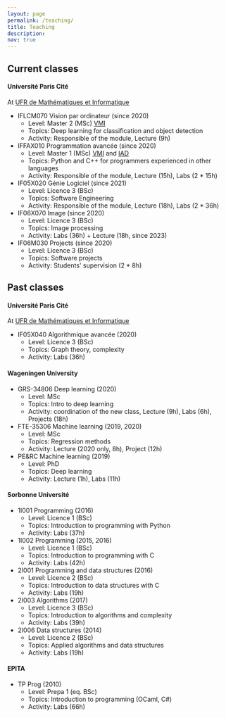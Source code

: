 ```yaml
---
layout: page
permalink: /teaching/
title: Teaching
description: 
nav: true
---
```


## Current classes

#### Université Paris Cité
At <a href="https://math-info.u-paris.fr">UFR de Mathématiques et Informatique</a>

- IFLCM070 Vision par ordinateur (since 2020)
	- Level: Master 2 (MSc) <a href="https://math-info.u-paris.fr/master-informatique/parcours-vision-et-machine-intelligente/">VMI</a>
	- Topics: Deep learning for classification and object detection
	- Activity: Responsible of the module, Lecture (9h)
- IFFAX010 Programmation avancée (since 2020)
	- Level: Master 1 (MSc) <a href="https://math-info.u-paris.fr/master-informatique/parcours-vision-et-machine-intelligente/">VMI</a> and <a href="https://math-info.u-paris.fr/master-informatique/parcours-intelligence-artificielle-distribuee/">IAD</a>
	- Topics: Python and C++ for programmers experienced in other languages
	- Activity: Responsible of the module, Lecture (15h), Labs (2 \* 15h)
- IF05X020 Génie Logiciel (since 2021)
	- Level: Licence 3 (BSc)
	- Topics: Software Engineering
	- Activity: Responsible of the module, Lecture (18h), Labs (2 \* 36h)
- IF06X070 Image (since 2020)
	- Level: Licence 3 (BSc)
	- Topics: Image processing
	- Activity: Labs (36h) + Lecture (18h, since 2023)
- IF06M030 Projects (since 2020)
	- Level: Licence 3 (BSc)
	- Topics: Software projects
	- Activity: Students' supervision (2 \* 8h)

## Past classes
#### Université Paris Cité
At <a href="https://math-info.u-paris.fr">UFR de Mathématiques et Informatique</a>

- IF05X040 Algorithmique avancée (2020)
	- Level: Licence 3 (BSc)
	- Topics: Graph theory, complexity
	- Activity: Labs (36h)

#### Wageningen University

- GRS-34806 Deep learning (2020)
	- Level: MSc
	- Topics: Intro to deep learning
	- Activity: coordination of the new class, Lecture (9h), Labs (6h), Projects (18h)
- FTE-35306 Machine learning (2019, 2020)
	- Level: MSc
	- Topics: Regression methods
	- Activity: Lecture (2020 only, 8h), Project (12h)
- PE&RC Machine learning (2019)
	- Level: PhD
	- Topics: Deep learning
	- Activity: Lecture (1h), Labs (11h)

####  Sorbonne Université

- 1I001 Programming (2016)
	- Level: Licence 1 (BSc)
	- Topics: Introduction to programming with Python
	- Activity: Labs (37h)
- 1I002 Programming (2015, 2016)
	- Level: Licence 1 (BSc)
	- Topics: Introduction to programming with C
	- Activity: Labs (42h)
- 2I001 Programming and data structures (2016)
	- Level: Licence 2 (BSc)
	- Topics: Introduction to data structures with C
	- Activity: Labs (19h)
- 2I003 Algorithms (2017)
	- Level: Licence 3 (BSc)
	- Topics: Introduction to algorithms and complexity
	- Activity: Labs (39h)
- 2I006 Data structures (2014)
	- Level: Licence 2 (BSc)
	- Topics: Applied algorithms and data structures
	- Activity: Labs (19h)

#### EPITA

- TP Prog (2010)
	- Level: Prepa 1 (eq. BSc)
	- Topics: Introduction to programming (OCaml, C#)
	- Activity: Labs (66h)